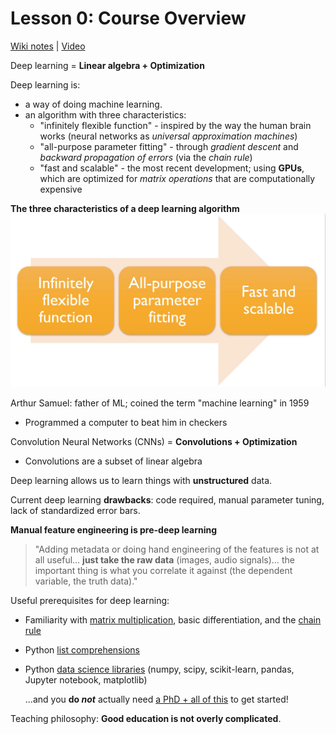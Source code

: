 # Lesson 0: Course Overview

[Wiki notes](http://course.fast.ai/lessons/lesson0.html) | [Video](https://www.youtube.com/watch?v=ACU-T9L4_lI)

Deep learning = **Linear algebra + Optimization**

Deep learning is:
- a way of doing machine learning.
- an algorithm with three characteristics:
    - "infinitely flexible function" - inspired by the way the human brain works (neural networks as _universal approximation machines_)
    - "all-purpose parameter fitting" - through _gradient descent_ and _backward propagation of errors_ (via the _chain rule_)
    - "fast and scalable" - the most recent development; using **GPUs**, which are optimized for _matrix operations_ that are computationally expensive

**The three characteristics of a deep learning algorithm**
![The three characteristics of a deep learning algorithm](https://github.com/iconix/fast.ai/raw/master/help/assets/dl_characteristics.png)

Arthur Samuel: father of ML; coined the term "machine learning" in 1959
- Programmed a computer to beat him in checkers

Convolution Neural Networks (CNNs) = **Convolutions + Optimization**
- Convolutions are a subset of linear algebra

Deep learning allows us to learn things with **unstructured** data.

Current deep learning **drawbacks**: code required, manual parameter tuning, lack of standardized error bars.

**Manual feature engineering is pre-deep learning**
> "Adding metadata or doing hand engineering of the features is not at all useful… **just take the raw data** (images, audio signals)… the important thing is what you correlate it against (the dependent variable, the truth data)."

Useful prerequisites for deep learning:
- Familiarity with [matrix multiplication](https://www.khanacademy.org/math/linear-algebra/matrix-transformations), basic differentiation, and the [chain rule](https://www.khanacademy.org/math/calculus-home/taking-derivatives-calc/chain-rule-calc/v/chain-rule-introduction)
- Python [list comprehensions](http://treyhunner.com/2015/12/python-list-comprehensions-now-in-color/)
- Python [data science libraries](http://wiki.fast.ai/index.php/Python_libraries) (numpy, scipy, scikit-learn, pandas, Jupyter notebook, matplotlib)

    ...and you **do _not_** actually need [a PhD + all of this](https://news.ycombinator.com/item?id=12901536) to get started!

Teaching philosophy: **Good education is not overly complicated**.
